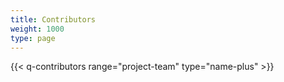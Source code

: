```yaml
---
title: Contributors
weight: 1000
type: page
---
```

{{< q-contributors range="project-team" type="name-plus" >}}

